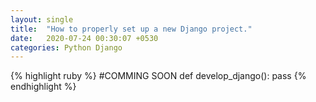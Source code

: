 ```yaml
---
layout: single
title:  "How to properly set up a new Django project."
date:   2020-07-24 00:30:07 +0530
categories: Python Django
---
```



{% highlight ruby %}
#COMMING SOON
def develop_django():
    pass
{% endhighlight %}
